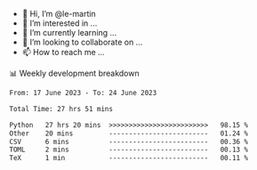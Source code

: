 - 👋 Hi, I’m @le-martin
- 👀 I’m interested in ...
- 🌱 I’m currently learning ...
- 💞️ I’m looking to collaborate on ...
- 📫 How to reach me ...

<!---
Tutorial for using WakaTime stats in GitHub profile: https://github.com/athul/waka-readme
-->

📊 Weekly development breakdown
<!--START_SECTION:waka-->

```txt
From: 17 June 2023 - To: 24 June 2023

Total Time: 27 hrs 51 mins

Python   27 hrs 20 mins  >>>>>>>>>>>>>>>>>>>>>>>>>   98.15 %
Other    20 mins         -------------------------   01.24 %
CSV      6 mins          -------------------------   00.36 %
TOML     2 mins          -------------------------   00.13 %
TeX      1 min           -------------------------   00.11 %
```

<!--END_SECTION:waka-->

<!---
le-martin/le-martin is a ✨ special ✨ repository because its `README.md` (this file) appears on your GitHub profile.
You can click the Preview link to take a look at your changes.
--->
